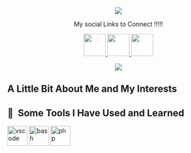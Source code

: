 

<p align="center">
  <img src="https://capsule-render.vercel.app/api?text=Neshat!🕹️&animation=fadeIn&type=waving&color=gradient&height=100"/>
</p>
<p align="center" text-color="white">
  My social Links to Connect !!!!!
</p>

<p align="center">
  <a href="https://www.instagram.com/thepiyushmalhotra/">
  <img height="50" src="https://cdn2.iconfinder.com/data/icons/social-media-2199/64/social_media_isometric_14-linkedin-128.png"/>
</a>
  <a href="https://www.instagram.com/thepiyushmalhotra/">
  <img height="50" src="https://user-images.githubusercontent.com/46517096/166974368-9798f39f-1f46-499c-b14e-81f0a3f83a06.png"/>
</a>
   <a href="https://www.instagram.com/thepiyushmalhotra/">
  <img height="50" src="https://cdn2.iconfinder.com/data/icons/social-media-pack-77/101/X-128.png"/>
 </a>
 </p>

 
<p align="center">
  <img src="https://media.giphy.com/media/v1.Y2lkPTc5MGI3NjExZnY1YjYzM2g0anU0eGhiZHFjcWN6bmY5cnpnaDh0bWV4MWt5bGh2OSZlcD12MV9naWZzX3NlYXJjaCZjdD1n/V4NSR1NG2p0KeJJyr5/giphy.gif"/>
</p>




<h2> A Little Bit About Me and My Interests</h2>
<h2> 🚀 &nbsp;Some Tools I Have Used and Learned</h2>
<p align="left">
<img src="https://cdn.jsdelivr.net/gh/devicons/devicon/icons/vscode/vscode-original.svg" alt="vscode" width="45" height="45"/>
<img src="https://cdn.jsdelivr.net/gh/devicons/devicon/icons/bash/bash-original.svg" alt="bash" width="45" height="45"/>
<img src="https://cdn.jsdelivr.net/gh/devicons/devicon/icons/php/php-original.svg" alt="php" width="45" height="45"/>
</p>

